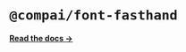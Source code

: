 # `@compai/font-fasthand`

[**Read the docs &rarr;**](https://components.ai/docs/typefaces/fasthand)
